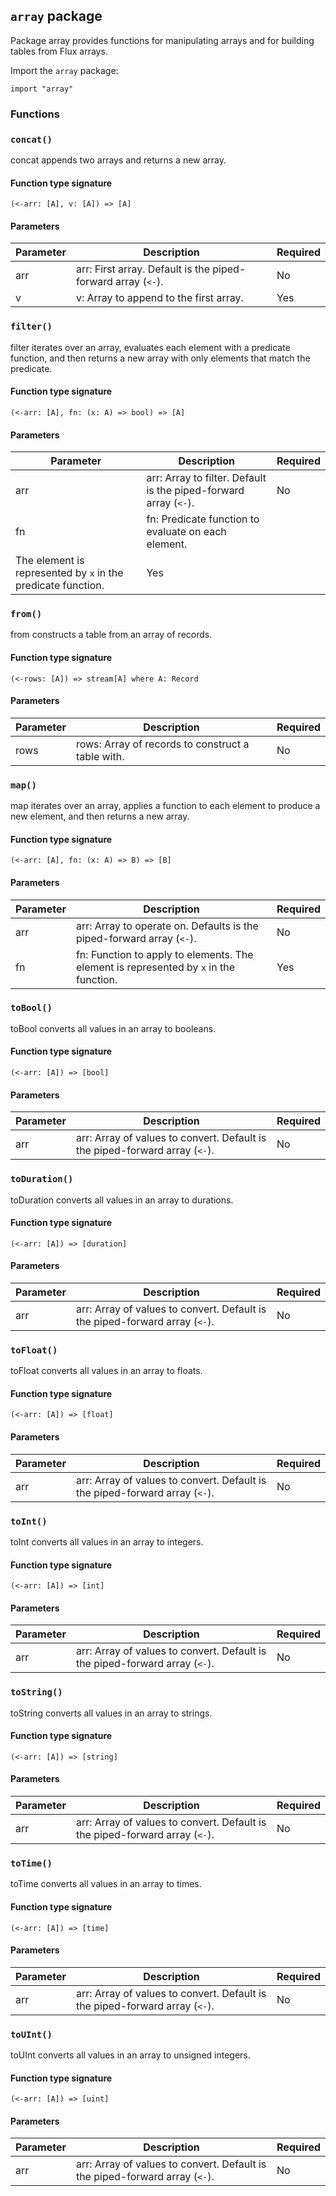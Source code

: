 ## `array` package

Package array provides functions for manipulating arrays and for building tables from Flux arrays.

Import the `array` package:

```flux
import "array"
```

### Functions

### `concat()`

concat appends two arrays and returns a new array.

#### Function type signature

```flux
(<-arr: [A], v: [A]) => [A]
```

#### Parameters

| Parameter | Description | Required |
| --- | --- | --- |
| arr | arr: First array. Default is the piped-forward array (`<-`). | No |
| v | v: Array to append to the first array. | Yes |
### `filter()`

filter iterates over an array, evaluates each element with a predicate function, and then returns
a new array with only elements that match the predicate.

#### Function type signature

```flux
(<-arr: [A], fn: (x: A) => bool) => [A]
```

#### Parameters

| Parameter | Description | Required |
| --- | --- | --- |
| arr | arr: Array to filter. Default is the piped-forward array (`<-`). | No |
| fn | fn: Predicate function to evaluate on each element.
  The element is represented by `x` in the predicate function. | Yes |
### `from()`

from constructs a table from an array of records.

#### Function type signature

```flux
(<-rows: [A]) => stream[A] where A: Record
```

#### Parameters

| Parameter | Description | Required |
| --- | --- | --- |
| rows | rows: Array of records to construct a table with. | No |
### `map()`

map iterates over an array, applies a function to each element to produce a new element,
and then returns a new array.

#### Function type signature

```flux
(<-arr: [A], fn: (x: A) => B) => [B]
```

#### Parameters

| Parameter | Description | Required |
| --- | --- | --- |
| arr | arr: Array to operate on. Defaults is the piped-forward array (`<-`). | No |
| fn | fn: Function to apply to elements. The element is represented by `x` in the function. | Yes |
### `toBool()`

toBool converts all values in an array to booleans.

#### Function type signature

```flux
(<-arr: [A]) => [bool]
```

#### Parameters

| Parameter | Description | Required |
| --- | --- | --- |
| arr | arr: Array of values to convert. Default is the piped-forward array (`<-`). | No |
### `toDuration()`

toDuration converts all values in an array to durations.

#### Function type signature

```flux
(<-arr: [A]) => [duration]
```

#### Parameters

| Parameter | Description | Required |
| --- | --- | --- |
| arr | arr: Array of values to convert. Default is the piped-forward array (`<-`). | No |
### `toFloat()`

toFloat converts all values in an array to floats.

#### Function type signature

```flux
(<-arr: [A]) => [float]
```

#### Parameters

| Parameter | Description | Required |
| --- | --- | --- |
| arr | arr: Array of values to convert. Default is the piped-forward array (`<-`). | No |
### `toInt()`

toInt converts all values in an array to integers.

#### Function type signature

```flux
(<-arr: [A]) => [int]
```

#### Parameters

| Parameter | Description | Required |
| --- | --- | --- |
| arr | arr: Array of values to convert. Default is the piped-forward array (`<-`). | No |
### `toString()`

toString converts all values in an array to strings.

#### Function type signature

```flux
(<-arr: [A]) => [string]
```

#### Parameters

| Parameter | Description | Required |
| --- | --- | --- |
| arr | arr: Array of values to convert. Default is the piped-forward array (`<-`). | No |
### `toTime()`

toTime converts all values in an array to times.

#### Function type signature

```flux
(<-arr: [A]) => [time]
```

#### Parameters

| Parameter | Description | Required |
| --- | --- | --- |
| arr | arr: Array of values to convert. Default is the piped-forward array (`<-`). | No |
### `toUInt()`

toUInt converts all values in an array to unsigned integers.

#### Function type signature

```flux
(<-arr: [A]) => [uint]
```

#### Parameters

| Parameter | Description | Required |
| --- | --- | --- |
| arr | arr: Array of values to convert. Default is the piped-forward array (`<-`). | No |
